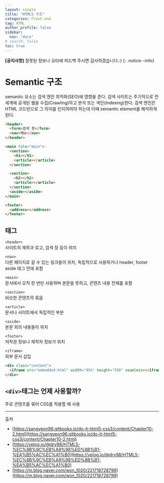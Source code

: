 ```yaml
---
layout: single
title: "HTML5 구조"
categories: Front-end
tag: HTML
author_profile: false
sidebar:
  nav: "docs"
# search: false
toc: true
---
```


**[공지사항]** 잘못된 정보나 오타에 피드백 주시면 감사하겠습니다.:)
{: .notice--info}

# Semantic 구조

semantic 요소는 검색 엔진 최적화(SEO)에 영향을 준다. 검색 사이트는 주기적으로 전 세계에 공개된 웹을 수집(Crawling)하고 분석 또는 색인(Indexing)한다. 검색 엔진은 HTML 코드만으로 그 의미를 인지하여야 하는데 이때 semantic element를 해석하게 된다.

```html
<header>
  <form>검색 창</form>
  <nav>메뉴</nav>
</header>

<main role="main">
  <section>
    <h1></h1>
    <article></article>
  </section>

  <section>
    <h2></h2>
    <article></article>
  </section>
  <aside></aside>
</main>

<footer>
  <address></address>
</footer>
```

## 태그

`<header>`  
사이트의 제목과 로고, 검색 창 등이 위치

`<nav>`  
다른 페이지로 갈 수 있는 링크들이 위치, 독립적으로 사용하거나 header, footer aside 태그 안에 포함

`<main>`  
문서에서 오직 한 번만 사용하며 본문을 뜻하고, 콘텐츠 내용 전체를 포함

`<section>`  
비슷한 콘텐츠의 묶음

`<article>`  
문서나 사이트에서 독립적인 부분

`<aside>`  
본문 외의 내용들이 위치

`<footer>`  
저작권 정보나 제작자 정보가 위치

`<iframe>`  
외부 문서 삽입

```html
<div class="content">
  <iframe src="embedded.html" width="95%" height="550" seamless></iframe>
</div>
```

## `<div>`태그는 언제 사용할까?

주로 콘텐츠를 묶어 CSS를 적용할 때 사용

---

출처

- [https://sangyeon96.gitbooks.io/do-it-html5-css3/content/Chapter10-2.html](https://sangyeon96.gitbooks.io/do-it-html5-css3/content/Chapter10-2.html)
- [https://velog.io/@drv98/HTML5-%EC%8B%9C%EB%A9%98%ED%8B%B1-%EA%B5%AC%EC%A1%B0](https://velog.io/@drv98/HTML5-%EC%8B%9C%EB%A9%98%ED%8B%B1-%EA%B5%AC%EC%A1%B0)
- [https://m.blog.naver.com/won_1020/221718728799](https://m.blog.naver.com/won_1020/221718728799)
